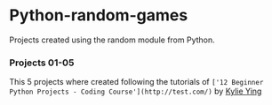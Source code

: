# Python-random-games
Projects created using the random module from Python.

### Projects 01-05
This 5 projects where created following the tutorials of `['12 Beginner Python Projects - Coding Course'](http://test.com/)` by [Kylie Ying](https://github.com/kying18)
